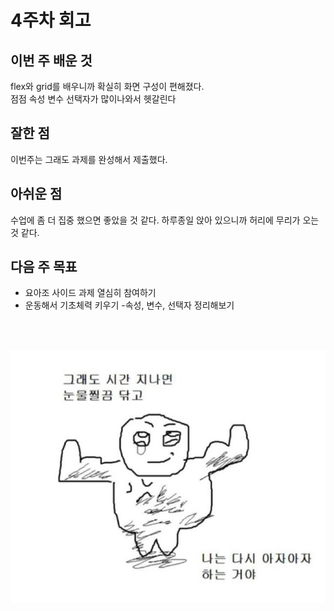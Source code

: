 <!-- 여기에 4주차 회고 내용을 작성해주세요 -->

# **4주차 회고**

## 이번 주 배운 것

flex와 grid를 배우니까 확실히 화면 구성이 편해졌다. <br>
점점 속성 변수 선택자가 많이나와서 헷갈린다

## 잘한 점

이번주는 그래도 과제를 완성해서 제출했다.

## 아쉬운 점

수업에 좀 더 집중 했으면 좋았을 것 같다.
하루종일 앉아 있으니까 허리에 무리가 오는 것 같다.

## 다음 주 목표

- 요아조 사이드 과제 열심히 참여하기
- 운동해서 기초체력 키우기 -속성, 변수, 선택자 정리해보기

<br><br>

![다음주도 화이팅!](../assets/cheerUp.jpg '힘내자!')
